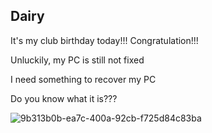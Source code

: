 ## Dairy

It's my club birthday today!!! Congratulation!!!

Unluckily, my PC is still not fixed

I need something to recover my PC

Do you know what it is???

![9b313b0b-ea7c-400a-92cb-f725d84c83ba](https://github.com/user-attachments/assets/5df5f9eb-bafd-42dd-917e-bc312e00dfcf)
